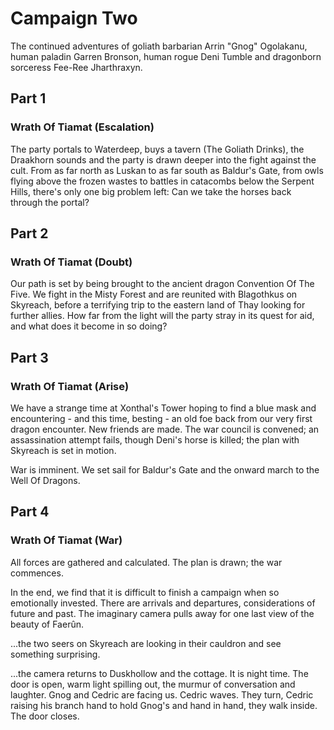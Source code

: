 # Campaign Two

The continued adventures of goliath barbarian Arrin "Gnog" Ogolakanu, human paladin Garren Bronson, human rogue Deni Tumble and dragonborn sorceress Fee-Ree Jharthraxyn.



## Part 1
### Wrath Of Tiamat (Escalation)

The party portals to Waterdeep, buys a tavern (The Goliath Drinks), the Draakhorn sounds and the party is drawn deeper into the fight against the cult. From as far north as Luskan to as far south as Baldur's Gate, from owls flying above the frozen wastes to battles in catacombs below the Serpent Hills, there's only one big problem left: Can we take the horses back through the portal?



## Part 2
### Wrath Of Tiamat (Doubt)

Our path is set by being brought to the ancient dragon Convention Of The Five. We fight in the Misty Forest and are reunited with Blagothkus on Skyreach, before a terrifying trip to the eastern land of Thay looking for further allies. How far from the light will the party stray in its quest for aid, and what does it become in so doing?



## Part 3
### Wrath Of Tiamat (Arise)

We have a strange time at Xonthal's Tower hoping to find a blue mask and encountering - and this time, besting - an old foe back from our very first dragon encounter. New friends are made. The war council is convened; an assassination attempt fails, though Deni's horse is killed; the plan with Skyreach is set in motion.

War is imminent. We set sail for Baldur's Gate and the onward march to the Well Of Dragons.



## Part 4
### Wrath Of Tiamat (War)

All forces are gathered and calculated. The plan is drawn; the war commences.

In the end, we find that it is difficult to finish a campaign when so emotionally invested. There are arrivals and departures, considerations of future and past. The imaginary camera pulls away for one last view of the beauty of Faerûn.

...the two seers on Skyreach are looking in their cauldron and see something surprising.

...the camera returns to Duskhollow and the cottage. It is night time. The door is open, warm light spilling out, the murmur of conversation and laughter. Gnog and Cedric are facing us. Cedric waves. They turn, Cedric raising his branch hand to hold Gnog's and hand in hand, they walk inside. The door closes.
